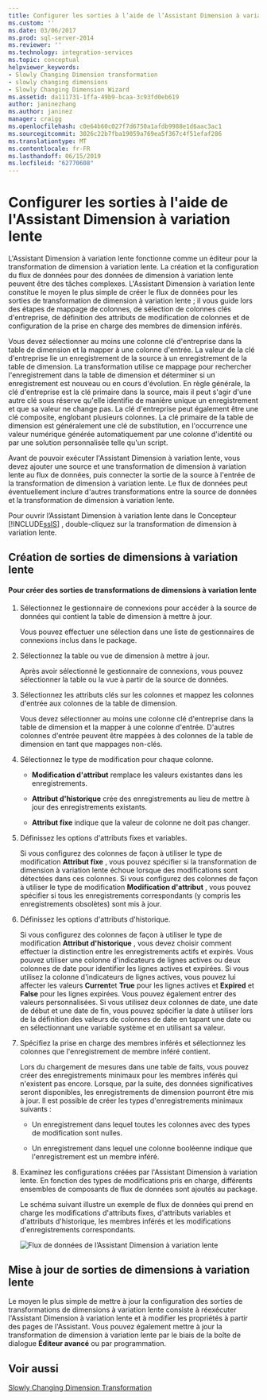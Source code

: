 ```yaml
---
title: Configurer les sorties à l’aide de l’Assistant Dimension à variation lente | Microsoft Docs
ms.custom: ''
ms.date: 03/06/2017
ms.prod: sql-server-2014
ms.reviewer: ''
ms.technology: integration-services
ms.topic: conceptual
helpviewer_keywords:
- Slowly Changing Dimension transformation
- slowly changing dimensions
- Slowly Changing Dimension Wizard
ms.assetid: da111731-1ffa-49b9-bcaa-3c93fd0eb619
author: janinezhang
ms.author: janinez
manager: craigg
ms.openlocfilehash: c0e64b60c027f7d6750a1afdb9988e1d6aac3ac1
ms.sourcegitcommit: 3026c22b7fba19059a769ea5f367c4f51efaf286
ms.translationtype: MT
ms.contentlocale: fr-FR
ms.lasthandoff: 06/15/2019
ms.locfileid: "62770608"
---
```

# <a name="configure-outputs-using-the-slowly-changing-dimension-wizard"></a>Configurer les sorties à l'aide de l'Assistant Dimension à variation lente
  L'Assistant Dimension à variation lente fonctionne comme un éditeur pour la transformation de dimension à variation lente. La création et la configuration du flux de données pour des données de dimension à variation lente peuvent être des tâches complexes. L'Assistant Dimension à variation lente constitue le moyen le plus simple de créer le flux de données pour les sorties de transformation de dimension à variation lente ; il vous guide lors des étapes de mappage de colonnes, de sélection de colonnes clés d'entreprise, de définition des attributs de modification de colonnes et de configuration de la prise en charge des membres de dimension inférés.  
  
 Vous devez sélectionner au moins une colonne clé d'entreprise dans la table de dimension et la mapper à une colonne d'entrée. La valeur de la clé d'entreprise lie un enregistrement de la source à un enregistrement de la table de dimension. La transformation utilise ce mappage pour rechercher l'enregistrement dans la table de dimension et déterminer si un enregistrement est nouveau ou en cours d'évolution. En règle générale, la clé d'entreprise est la clé primaire dans la source, mais il peut s'agir d'une autre clé sous réserve qu'elle identifie de manière unique un enregistrement et que sa valeur ne change pas. La clé d'entreprise peut également être une clé composite, englobant plusieurs colonnes. La clé primaire de la table de dimension est généralement une clé de substitution, en l'occurrence une valeur numérique générée automatiquement par une colonne d'identité ou par une solution personnalisée telle qu'un script.  
  
 Avant de pouvoir exécuter l'Assistant Dimension à variation lente, vous devez ajouter une source et une transformation de dimension à variation lente au flux de données, puis connecter la sortie de la source à l'entrée de la transformation de dimension à variation lente. Le flux de données peut éventuellement inclure d'autres transformations entre la source de données et la transformation de dimension à variation lente.  
  
 Pour ouvrir l’Assistant Dimension à variation lente dans le Concepteur [!INCLUDE[ssIS](../../../includes/ssis-md.md)] , double-cliquez sur la transformation de dimension à variation lente.  
  
## <a name="creating-slowly-changing-dimension-outputs"></a>Création de sorties de dimensions à variation lente  
  
#### <a name="to-create-slowly-changing-dimension-transformation-outputs"></a>Pour créer des sorties de transformations de dimensions à variation lente  
  
1.  Sélectionnez le gestionnaire de connexions pour accéder à la source de données qui contient la table de dimension à mettre à jour.  
  
     Vous pouvez effectuer une sélection dans une liste de gestionnaires de connexions inclus dans le package.  
  
2.  Sélectionnez la table ou vue de dimension à mettre à jour.  
  
     Après avoir sélectionné le gestionnaire de connexions, vous pouvez sélectionner la table ou la vue à partir de la source de données.  
  
3.  Sélectionnez les attributs clés sur les colonnes et mappez les colonnes d'entrée aux colonnes de la table de dimension.  
  
     Vous devez sélectionner au moins une colonne clé d'entreprise dans la table de dimension et la mapper à une colonne d'entrée. D'autres colonnes d'entrée peuvent être mappées à des colonnes de la table de dimension en tant que mappages non-clés.  
  
4.  Sélectionnez le type de modification pour chaque colonne.  
  
    -   **Modification d'attribut** remplace les valeurs existantes dans les enregistrements.  
  
    -   **Attribut d'historique** crée des enregistrements au lieu de mettre à jour des enregistrements existants.  
  
    -   **Attribut fixe** indique que la valeur de colonne ne doit pas changer.  
  
5.  Définissez les options d'attributs fixes et variables.  
  
     Si vous configurez des colonnes de façon à utiliser le type de modification **Attribut fixe** , vous pouvez spécifier si la transformation de dimension à variation lente échoue lorsque des modifications sont détectées dans ces colonnes. Si vous configurez des colonnes de façon à utiliser le type de modification **Modification d'attribut** , vous pouvez spécifier si tous les enregistrements correspondants (y compris les enregistrements obsolètes) sont mis à jour.  
  
6.  Définissez les options d'attributs d'historique.  
  
     Si vous configurez des colonnes de façon à utiliser le type de modification **Attribut d'historique** , vous devez choisir comment effectuer la distinction entre les enregistrements actifs et expirés. Vous pouvez utiliser une colonne d'indicateurs de lignes actives ou deux colonnes de date pour identifier les lignes actives et expirées. Si vous utilisez la colonne d'indicateurs de lignes actives, vous pouvez lui affecter les valeurs **Current**et **True** pour les lignes actives et **Expired** et **False** pour les lignes expirées. Vous pouvez également entrer des valeurs personnalisées. Si vous utilisez deux colonnes de date, une date de début et une date de fin, vous pouvez spécifier la date à utiliser lors de la définition des valeurs de colonnes de date en tapant une date ou en sélectionnant une variable système et en utilisant sa valeur.  
  
7.  Spécifiez la prise en charge des membres inférés et sélectionnez les colonnes que l'enregistrement de membre inféré contient.  
  
     Lors du chargement de mesures dans une table de faits, vous pouvez créer des enregistrements minimaux pour les membres inférés qui n'existent pas encore. Lorsque, par la suite, des données significatives seront disponibles, les enregistrements de dimension pourront être mis à jour. Il est possible de créer les types d'enregistrements minimaux suivants :  
  
    -   Un enregistrement dans lequel toutes les colonnes avec des types de modification sont nulles.  
  
    -   Un enregistrement dans lequel une colonne booléenne indique que l'enregistrement est un membre inféré.  
  
8.  Examinez les configurations créées par l'Assistant Dimension à variation lente. En fonction des types de modifications pris en charge, différents ensembles de composants de flux de données sont ajoutés au package.  
  
     Le schéma suivant illustre un exemple de flux de données qui prend en charge les modifications d'attributs fixes, d'attributs variables et d'attributs d'historique, les membres inférés et les modifications d'enregistrements correspondants.  
  
     ![Flux de données de l’Assistant Dimension à variation lente](../../media/dimensionwizard.gif "Flux de données de l’Assistant Dimension à variation lente")  
  
## <a name="updating-slowly-changing-dimension-outputs"></a>Mise à jour de sorties de dimensions à variation lente  
 Le moyen le plus simple de mettre à jour la configuration des sorties de transformations de dimensions à variation lente consiste à réexécuter l'Assistant Dimension à variation lente et à modifier les propriétés à partir des pages de l'Assistant. Vous pouvez également mettre à jour la transformation de dimension à variation lente par le biais de la boîte de dialogue **Éditeur avancé** ou par programmation.  
  
## <a name="see-also"></a>Voir aussi  
 [Slowly Changing Dimension Transformation](slowly-changing-dimension-transformation.md)  
  
  

